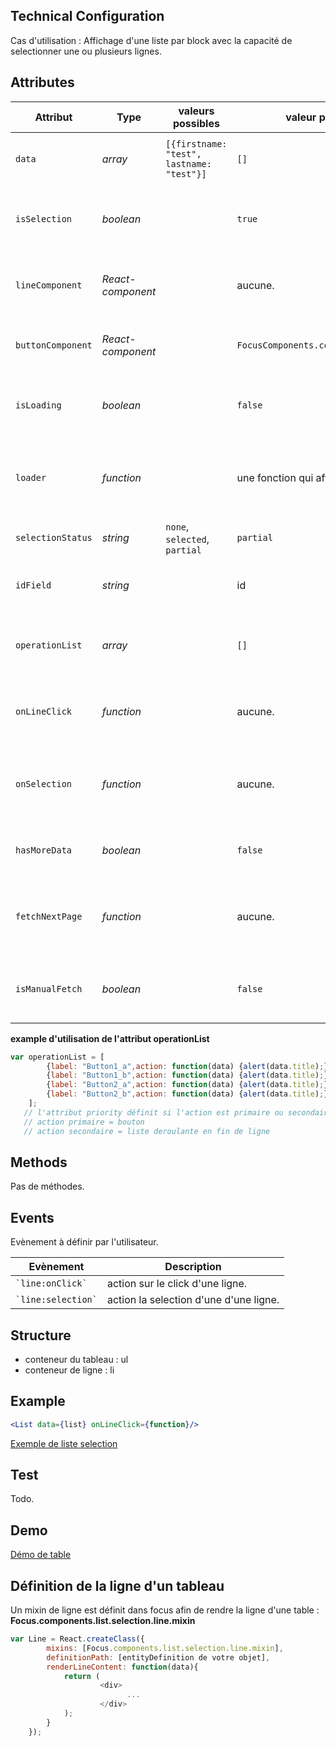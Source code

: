 ## Technical Configuration

Cas d'utilisation :
Affichage d'une liste par block avec la capacité de selectionner une ou plusieurs lignes.


## Attributes

<table>
	<thead>
        <tr>
            <th>Attribut</th>
            <th>Type</th>
            <th>valeurs possibles</th>
            <th>valeur par défault</th>
            <th>Description</th>
        </tr>
    </thead>
    <tbody>
        <tr>
            <td><code>data</code></td>
            <td><i>array</i></td>
            <td><code>[{firstname: "test", lastname: "test"}]</code></td>
            <td><code>[]</code></td>
            <td>Définit le tableau des données à afficher.</td>
        </tr>
        <tr>
            <td><code>isSelection</code></td>
            <td><i>boolean</i></td>
            <td></td>
            <td><code>true</code></td>
            <td>Définit si la liste offre la possibilité de sélectionner les lignes.</td>
        </tr>
        <tr>
            <td><code>lineComponent</code></td>
            <td><i>React-component</i></td>
            <td></td>
            <td>aucune.</td>
            <td>Définit le composant pour afficher les lignes de la liste.</td>
        </tr>
		<tr>
            <td><code>buttonComponent</code></td>
            <td><i>React-component</i></td>
            <td></td>
            <td><code>FocusComponents.common.button.action</code></td>
            <td>Définit le composant pour afficher un bouton.</td>
        </tr>
        <tr>
            <td><code>isLoading</code></td>
            <td><i>boolean</i></td>
            <td></td>
            <td><code>false</code></td>
            <td>Définit si la liste est cours de chargement des données.</td>
        </tr>
        <tr>
            <td><code>loader</code></td>
            <td><i>function</i></td>
            <td></td>
            <td>une fonction qui affiche : Loading...</td>
            <td>Définit la fonction affichant l'etat de chargement dans la liste</td>
        </tr>
        <tr>
            <td><code>selectionStatus</code></td>
            <td><i>string</i></td>
            <td><code>none</code>, <code>selected</code>, <code>partial</code></td>
            <td><code>partial</code></td>
            <td>Définit l'état de selection de la liste.</td>
        </tr>
        <tr>
            <td><code>idField</code></td>
            <td><i>string</i></td>
            <td></td>
            <td>id</td>
            <td>Définit le nom de l'attribut portant l'id sur une ligne.</td>
        </tr>
        <tr>
            <td><code>operationList</code></td>
            <td><i>array</i></td>
            <td></td>
            <td><code>[]</code></td>
            <td>Définit la liste des opérations applicable sur une ligne.</td>
        </tr>
        <tr>
            <td><code>onLineClick</code></td>
            <td><i>function</i></td>
            <td></td>
            <td>aucune.</td>
            <td>Définit la fonction à exécuter lors du clic sur une ligne.</td>
        </tr>
        <tr>
            <td><code>onSelection</code></td>
            <td><i>function</i></td>
            <td></td>
            <td>aucune.</td>
            <td>Définit la fonction à exécuter lors de la sélection d'une ligne dans la liste.</td>
        </tr>
        <tr>
            <td><code>hasMoreData</code></td>
            <td><i>boolean</i></td>
            <td></td>
            <td><code>false</code></td>
            <td>Définit si la liste a encore des données à charger</td>
        </tr>
        <tr>
            <td><code>fetchNextPage</code></td>
            <td><i>function</i></td>
            <td></td>
            <td>aucune.</td>
            <td>Définit la fonction permettant de charger la page suivante de données.</td>
        </tr>
        <tr>
            <td><code>isManualFetch</code></td>
            <td><i>boolean</i></td>
            <td></td>
            <td><code>false</code></td>
            <td>Définit si la liste utilise le comportement de scroll infini ou non.</td>
        </tr>

   </tbody>
</table>

**example d'utilisation de l'attribut operationList**

```javascript
var operationList = [
        {label: "Button1_a",action: function(data) {alert(data.title);},style: undefined,priority: 1},
        {label: "Button1_b",action: function(data) {alert(data.title);},style: undefined,priority: 1},
        {label: "Button2_a",action: function(data) {alert(data.title);},style: undefined,priority: 2},
        {label: "Button2_b",action: function(data) {alert(data.title);},style: undefined,priority: 2}
    ];
   // l'attribut priority définit si l'action est primaire ou secondaire
   // action primaire = bouton
   // action secondaire = liste deroulante en fin de ligne
```

## Methods

Pas de méthodes.

## Events

Evènement à définir par l'utilisateur.

<table>
	<thead>
		<tr>
          <th>Evènement</th>
          <th>Description</th>
      </tr>
    </thead>
    <tbody>
      <tr>
          <td><code>`line:onClick`</code></td>
          <td>action sur le click d'une ligne.</td>
      </tr>
       <tr>
            <td><code>`line:selection`</code></td>
            <td>action la selection d'une d'une ligne.</td>
        </tr>
   </tbody>
</table>

## Structure
- conteneur du tableau : ul
- conteneur de ligne : li

## Example
```jsx
<List data={list} onLineClick={function}/>
```

[Exemple de liste selection](https://github.com/KleeGroup/focus-components/blob/master/list/selection/example/index.html)
## Test
Todo.
## Demo
[Démo de table](http://kleegroup.github.io/focus-components/list/selection/example/)

## Définition de la ligne d'un tableau
Un mixin de ligne est définit dans focus afin de rendre la ligne d'une table : **Focus.components.list.selection.line.mixin**

```javascript
var Line = React.createClass({
        mixins: [Focus.components.list.selection.line.mixin],
        definitionPath: [entityDefinition de votre objet],
        renderLineContent: function(data){
            return (
                    <div>
                          ...
                    </div>
            );
        }
    });
```
